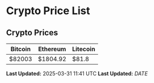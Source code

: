 # Crypto Price List

## Crypto Prices
| Bitcoin | Ethereum | Litecoin |
| ------- | -------- | -------- |
| $82003 | $1804.92 | $81.8 |
**Last Updated:** 2025-03-31 11:41 UTC
**Last Updated:** $DATE$
